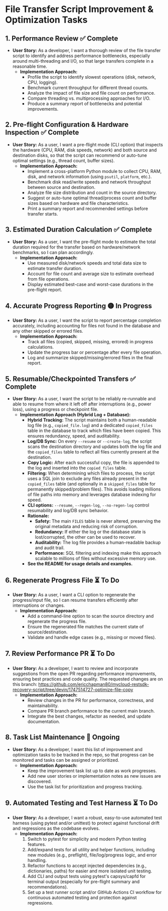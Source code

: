 # File Transfer Script Improvement & Optimization Tasks

## 1. Performance Review ✅ **Complete**
- **User Story:** As a developer, I want a thorough review of the file transfer script to identify and address performance bottlenecks, especially around multi-threading and I/O, so that large transfers complete in a reasonable time.
    - **Implementation Approach:**
        - Profile the script to identify slowest operations (disk, network, CPU, logging).
        - Benchmark current throughput for different thread counts.
        - Analyze the impact of file size and file count on performance.
        - Compare threading vs. multiprocessing approaches for I/O.
        - Produce a summary report of bottlenecks and potential improvements.

## 2. Pre-flight Configuration & Hardware Inspection ✅ **Complete**
- **User Story:** As a user, I want a pre-flight mode (CLI option) that inspects the hardware (CPU, RAM, disk speeds, network) and both source and destination disks, so that the script can recommend or auto-tune optimal settings (e.g., thread count, buffer sizes).
    - **Implementation Approach:**
        - Implement a cross-platform Python module to collect CPU, RAM, disk, and network information (using `psutil`, `platform`, etc.).
        - Benchmark disk read/write speeds and network throughput between source and destination.
        - Analyze file size distribution and count in the source directory.
        - Suggest or auto-tune optimal thread/process count and buffer sizes based on hardware and file characteristics.
        - Print a summary report and recommended settings before transfer starts.

## 3. Estimated Duration Calculation ✅ **Complete**
- **User Story:** As a user, I want the pre-flight mode to estimate the total duration required for the transfer based on hardware/network benchmarks, so I can plan accordingly.
    - **Implementation Approach:**
        - Use measured disk/network speeds and total data size to estimate transfer duration.
        - Account for file count and average size to estimate overhead from file operations.
        - Display estimated best-case and worst-case durations in the pre-flight report.

## 4. Accurate Progress Reporting 🟡 **In Progress**
- **User Story:** As a user, I want the script to report percentage completion accurately, including accounting for files not found in the database and any other skipped or errored files.
    - **Implementation Approach:**
        - Track all files (copied, skipped, missing, errored) in progress calculations.
        - Update the progress bar or percentage after every file operation.
        - Log and summarize skipped/missing/errored files in the final report.

## 5. Resumable/Checkpointed Transfers ✅ **Complete**
- **User Story:** As a user, I want the script to be reliably re-runnable and able to resume from where it left off after interruptions (e.g., power loss), using a progress or checkpoint file.
    - **Implementation Approach (Hybrid Log + Database):**
        - **Hybrid Tracking:** The script maintains both a human-readable log file (e.g., `copied_file.log`) and a dedicated `copied_files` table in the database to track which files have been copied. This ensures redundancy, speed, and auditability.
        - **Log/DB Sync:** On every `--resume` or `--create-log`, the script scans the destination directory and updates both the log file and the `copied_files` table to reflect all files currently present at the destination.
        - **Copy Logic:** After each successful copy, the file is appended to the log and inserted into the `copied_files` table.
        - **Filtering:** When determining which files to process, the script uses a SQL join to exclude any files already present in the `copied_files` table (and optionally in a `skipped_files` table for permanently skipped/problem files). This avoids loading millions of file paths into memory and leverages database indexing for speed.
        - **CLI options:** `--resume`, `--regen-log`, `--no-regen-log` control resumability and log/DB sync behavior.
        - **Rationale:**
            - **Safety:** The main `FILES` table is never altered, preserving the original metadata and reducing risk of corruption.
            - **Redundancy:** If either the log or the database state is lost/corrupted, the other can be used to recover.
            - **Auditability:** The log file provides a human-readable backup and audit trail.
            - **Performance:** SQL filtering and indexing make this approach scalable to millions of files without excessive memory use.
        - **See the README for usage details and examples.**

## 6. Regenerate Progress File ⏳ **To Do**
- **User Story:** As a user, I want a CLI option to regenerate the progress/input file, so I can resume transfers efficiently after interruptions or changes.
    - **Implementation Approach:**
        - Add a command-line option to scan the source directory and regenerate the progress file.
        - Ensure the regenerated file matches the current state of source/destination.
        - Validate and handle edge cases (e.g., missing or moved files).

## 7. Review Performance PR ⏳ **To Do**
- **User Story:** As a developer, I want to review and incorporate suggestions from the open PR regarding performance improvements, ensuring best practices and code quality.  The requested changes are on this branch: https://github.com/ericchapman80/mycloud-restsdk-recovery-script/tree/devin/1747514727-optimize-file-copy
    - **Implementation Approach:**
        - Review changes in the PR for performance, correctness, and maintainability.
        - Compare PR branch performance to the current main branch.
        - Integrate the best changes, refactor as needed, and update documentation.

## 8. Task List Maintenance 🔄 **Ongoing**
- **User Story:** As a developer, I want this list of improvement and optimization tasks to be tracked in the repo, so that progress can be monitored and tasks can be assigned or prioritized.
    - **Implementation Approach:**
        - Keep the improvement task list up to date as work progresses.
        - Add new user stories or implementation notes as new issues are discovered.
        - Use the task list for prioritization and progress tracking.

## 9. Automated Testing and Test Harness ⏳ **To Do**
- **User Story:** As a developer, I want a robust, easy-to-use automated test harness (using pytest and/or unittest) to protect against functional drift and regressions as the codebase evolves.
    - **Implementation Approach:**
        1. Switch to pytest for simplicity and modern Python testing features.
        2. Add/expand tests for all utility and helper functions, including new modules (e.g., preflight), file/log/progress logic, and error handling.
        3. Refactor functions to accept injected dependencies (e.g., dictionaries, paths) for easier and more isolated unit testing.
        4. Add CLI and output tests using pytest's capsys/capfd for terminal output (especially for pre-flight summary and recommendations).
        5. Set up a test runner script and/or GitHub Actions CI workflow for continuous automated testing and protection against regressions.
